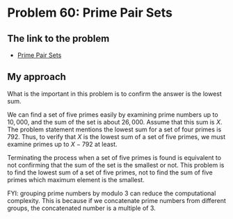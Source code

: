# Problem 60: Prime Pair Sets

## The link to the problem

- [Prime Pair Sets](https://projecteuler.net/problem=60)

## My approach

What is the important in this problem is to confirm the answer is the lowest sum.

We can find a set of five primes easily by examining prime numbers up to $10,000$,
and the sum of the set is about $26,000$. Assume that this sum is $X$.
The problem statement mentions the lowest sum for a set of four primes is $792$.
Thus, to verify that $X$ is the lowest sum of a set of five primes,
we must examine primes up to $X - 792$ at least.

Terminating the process when a set of five primes is found is equivalent to
not confirming that the sum of the set is the smallest or not.
This problem is to find the lowest sum of a set of five primes,
not to find the sum of five primes which maximum element is the smallest.

FYI: grouping prime numbers by modulo 3 can reduce the computational complexity.
This is because if we concatenate prime numbers from different groups,
the concatenated number is a multiple of 3.

